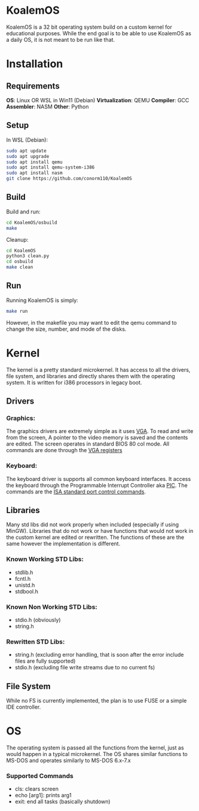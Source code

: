 # KoalemOS
KoalemOS is a 32 bit operating system build on a custom  kernel for educational purposes. While the end goal is to be able to use KoalemOS as a daily OS, it is not meant to be run like that.


# Installation
## Requirements
**OS**: Linux OR WSL in Win11 (Debian)
**Virtualization**: QEMU
**Compiler**: GCC
**Assembler**: NASM
**Other**: Python
## Setup
In WSL (Debian):
```bash
sudo apt update
sudo apt upgrade
sudo apt install qemu
sudo apt install qemu-system-i386
sudo apt install nasm
git clone https://github.com/conorm110/KoalemOS
```
## Build
Build and run:
```bash
cd KoalemOS/osbuild
make
```
Cleanup:
```bash
cd KoalemOS
python3 clean.py
cd osbuild
make clean
```

## Run

Running KoalemOS is simply:
```bash
make run
```
However, in the makefile you may want to edit the qemu command to change the size, number, and mode of the disks.

# Kernel 
The kernel is a pretty standard microkernel. It has access to all the drivers, file system, and libraries and directly shares them with the operating system. It is written for i386 processors in legacy boot.
## Drivers
### Graphics: 
The graphics drivers are extremely simple as it uses [VGA](https://wiki.osdev.org/VGA_Hardware). To read and write from the screen, A pointer to the video memory is saved and the contents are edited. The screen operates in standard BIOS 80 col mode. All commands are done through the [VGA registers](https://wiki.osdev.org/VGA_Hardware#Port_0x3C4.2C_0x3CE.2C_0x3D4)
### Keyboard:
The keyboard driver is supports all common keyboard interfaces. It access the keyboard through the Programmable Interrupt Controller aka [PIC](https://en.wikipedia.org/wiki/Programmable_interrupt_controller). The commands are the [ISA standard port control commands](https://wiki.osdev.org/Interrupts#Standard_ISA_IRQs).
## Libraries
Many std libs did not work properly when included (especially if using MinGW). Libraries that do not work or have functions that would not work in the custom kernel are edited or rewritten. The functions of these are the same however the implementation is different.
### Known Working STD Libs:
- stdlib.h
- fcntl.h
- unistd.h
- stdbool.h
### Known Non Working STD Libs:
- stdio.h (obviously)
- string.h
### Rewritten STD Libs:
- string.h (excluding error handling, that is soon after the error include files are fully supported)
- stdio.h (excluding file write streams due to no current fs)
## File System
While no FS is currently implemented, the plan is to use FUSE or a simple IDE controller.
# OS
The operating system is passed all the functions from the kernel, just as would happen in a typical microkernel. The OS shares similar functions to MS-DOS and operates similarly to MS-DOS 6.x-7.x
### Supported Commands
- cls: clears screen
- echo \[arg1\]: prints arg1
- exit: end all tasks (basically shutdown)